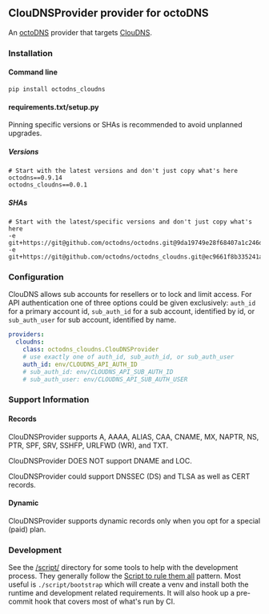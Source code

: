 ## ClouDNSProvider provider for octoDNS

An [octoDNS](https://github.com/octodns/octodns/) provider that targets [ClouDNS](https://www.cloudns.net/wiki/).

### Installation

#### Command line

```
pip install octodns_cloudns
```

#### requirements.txt/setup.py

Pinning specific versions or SHAs is recommended to avoid unplanned upgrades.

##### Versions

```
# Start with the latest versions and don't just copy what's here
octodns==0.9.14
octodns_cloudns==0.0.1
```

##### SHAs

```
# Start with the latest/specific versions and don't just copy what's here
-e git+https://git@github.com/octodns/octodns.git@9da19749e28f68407a1c246dfdf65663cdc1c422#egg=octodns
-e git+https://git@github.com/octodns/octodns_cloudns.git@ec9661f8b335241ae4746eea467a8509205e6a30#egg=octodns_cloudns
```

### Configuration

ClouDNS allows sub accounts for resellers or to lock and limit access.
For API authentication one of three options could be given exclusively:
`auth_id` for a primary account id, `sub_auth_id` for a sub account,
identified by id, or `sub_auth_user` for sub account, identified by name.

```yaml
providers:
  cloudns:
    class: octodns_cloudns.ClouDNSProvider
    # use exactly one of auth_id, sub_auth_id, or sub_auth_user
    auth_id: env/CLOUDNS_API_AUTH_ID
    # sub_auth_id: env/CLOUDNS_API_SUB_AUTH_ID
    # sub_auth_user: env/CLOUDNS_API_SUB_AUTH_USER
```

### Support Information

#### Records

ClouDNSProvider supports A, AAAA, ALIAS, CAA, CNAME, MX, NAPTR, NS,
PTR, SPF, SRV, SSHFP, URLFWD (WR), and TXT.

ClouDNSProvider DOES NOT support DNAME and LOC.

ClouDNSProvider could support DNSSEC (DS) and TLSA as well as CERT records.

#### Dynamic

ClouDNSProvider supports dynamic records
only when you opt for a special (paid) plan.

### Development

See the [/script/](/script/) directory for some tools to help with the development
process.
They generally follow the [Script to rule them all](https://github.com/github/scripts-to-rule-them-all) pattern.
Most useful is `./script/bootstrap` which will create a venv and install both
the runtime and development related requirements.
It will also hook up a pre-commit hook that covers most of what's run by CI.
